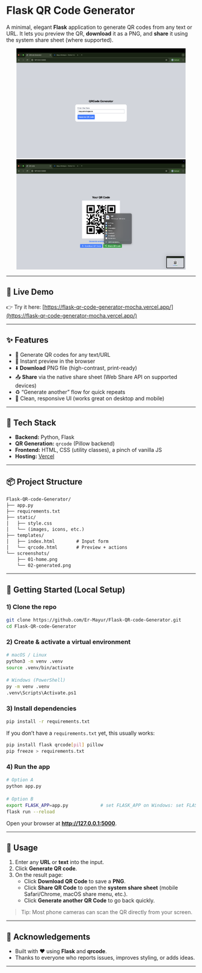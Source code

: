 # Flask QR Code Generator

A minimal, elegant **Flask** application to generate QR codes from any text or URL. It lets you preview the QR, **download** it as a PNG, and **share** it using the system share sheet (where supported).

<p align="center">
  <img src="screenshots/01-home.png" alt="Home page – QR input" width="450" />
  <img src="screenshots/02-generated.png" alt="Generated QR with actions" width="450" />
</p>

---

## 🚀 Live Demo

👉 Try it here: [https://flask-qr-code-generator-mocha.vercel.app/](https://flask-qr-code-generator-mocha.vercel.app/)

---

## ✨ Features

- 🔳 Generate QR codes for any text/URL
- 👀 Instant preview in the browser
- ⬇️ **Download** PNG file (high-contrast, print-ready)
- 📤 **Share** via the native share sheet (Web Share API on supported devices)
- ♻️ “Generate another” flow for quick repeats
- 🧼 Clean, responsive UI (works great on desktop and mobile)

---

## 🧱 Tech Stack

- **Backend:** Python, Flask
- **QR Generation:** `qrcode` (Pillow backend)
- **Frontend:** HTML, CSS (utility classes), a pinch of vanilla JS
- **Hosting:** [Vercel](https://vercel.com/)

---

## 📦 Project Structure

```
Flask-QR-code-Generator/
├── app.py
├── requirements.txt
├── static/
│   ├── style.css
│   └── (images, icons, etc.)
├── templates/
│   ├── index.html        # Input form
│   └── qrcode.html       # Preview + actions
└── screenshots/
    ├── 01-home.png
    └── 02-generated.png
```

---

## 🚀 Getting Started (Local Setup)

### 1) Clone the repo
```bash
git clone https://github.com/Er-Mayur/Flask-QR-code-Generator.git
cd Flask-QR-code-Generator
```

### 2) Create & activate a virtual environment
```bash
# macOS / Linux
python3 -m venv .venv
source .venv/bin/activate

# Windows (PowerShell)
py -m venv .venv
.venv\Scripts\Activate.ps1
```

### 3) Install dependencies
```bash
pip install -r requirements.txt
```
If you don’t have a `requirements.txt` yet, this usually works:
```bash
pip install flask qrcode[pil] pillow
pip freeze > requirements.txt
```

### 4) Run the app
```bash
# Option A
python app.py

# Option B
export FLASK_APP=app.py            # set FLASK_APP on Windows: set FLASK_APP=app.py
flask run --reload
```
Open your browser at **http://127.0.0.1:5000**.

---

## 🧪 Usage

1. Enter any **URL** or **text** into the input.
2. Click **Generate QR code**.
3. On the result page:
   - Click **Download QR Code** to save a **PNG**.
   - Click **Share QR Code** to open the **system share sheet** (mobile Safari/Chrome, macOS share menu, etc.).
   - Click **Generate another QR Code** to go back quickly.

> Tip: Most phone cameras can scan the QR directly from your screen.

---


## 🙌 Acknowledgements

- Built with ❤️ using **Flask** and **qrcode**.
- Thanks to everyone who reports issues, improves styling, or adds ideas.

---
